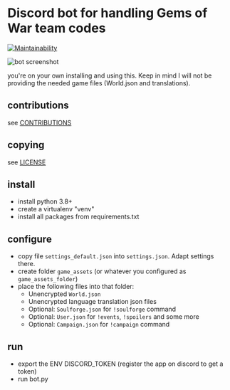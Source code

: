 # Discord bot for handling Gems of War team codes

[![Maintainability](https://api.codeclimate.com/v1/badges/b4b04e1e077f2edc8b6e/maintainability)](https://codeclimate.com/github/maduck/GoWDiscordTeamBot/maintainability)

![bot screenshot](https://garyatrics.com/images/bot_weapon_search.png)

you're on your own installing and using this.
Keep in mind I will not be providing the needed game files (World.json and translations).

## contributions
see [CONTRIBUTIONS](CONTRIBUTING.md)

## copying
see [LICENSE](LICENSE.md)

## install
* install python 3.8+
* create a virtualenv "venv"
* install all packages from requirements.txt

## configure

* copy file `settings_default.json` into `settings.json`. Adapt settings there.
* create folder `game_assets` (or whatever you configured as `game_assets_folder`)
* place the following files into that folder:
  - Unencrypted `World.json`
  - Unencrypted language translation json files
  - Optional: `Soulforge.json` for `!soulforge` command
  - Optional: `User.json` for `!events`, `!spoilers` and some more
  - Optional: `Campaign.json` for `!campaign` command

## run
* export the ENV DISCORD_TOKEN (register the app on discord to get a token)
* run bot.py
